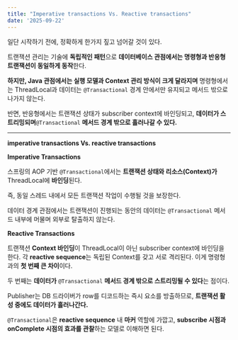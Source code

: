```yaml
---
title: "Imperative transactions Vs. Reactive transactions"
date: '2025-09-22'
---
```


일단 시작하기 전에, 정확하게 한가지 짚고 넘어갈 것이 있다.

트랜잭션 관리는 기술에 **독립적인 패턴**으로 **데이터베이스 관점에서는 명령형과 반응형 트랜잭션이 동일하게 동작**한다.

**하지만, Java 관점에서는 실행 모델과 Context 관리 방식이 크게 달라지며** 명령형에서는 ThreadLocal과 데이터는 `@Transactional` 경계 안에서만 유지되고 메서드 밖으로 나가지 않는다.

반면, 반응형에서는 트랜잭션 상태가 subscriber context에 바인딩되고, **데이터가 스트리밍되며**`@Transactional` **메서드 경계 밖으로 흘러나갈 수 있다.**

---

**imperative transactions Vs. reactive transactions**

**Imperative Transactions**

스프링의 AOP 기반 `@Transactional`에서는 **트랜잭션 상태와 리소스(Context)가** ThreadLocal에 **바인딩**된다.

즉, 동일 스레드 내에서 모든 트랜잭션 작업이 수행될 것을 보장한다.

데이터 경계 관점에서는 트랜잭션이 진행되는 동안의 데이터는 `@Transactional` 메서드 내부에 머물며 외부로 탈출하지 않는다.

**Reactive Transactions**

트랜잭션 **Context 바인딩**이 ThreadLocal이 아닌 subscriber context에 바인딩을 한다. 각 **reactive sequence**는 독립된 Context를 갖고 서로 격리된다. 이게 명령형과의 **첫 번째 큰 차이**이다.

두 번째는 **데이터가** `@Transactional` **메서드 경계 밖으로 스트리밍될 수 있다**는 점이다.

Publisher는 DB 드라이버가 row를 디코드하는 즉시 요소를 방출하므로, **트랜잭션 활성 중에도 데이터가 흘러나간다.**

`@Transactional`은 **reactive sequence** 내 **마커** 역할에 가깝고, **subscribe 시점과 onComplete 시점의 효과를 관찰**하는 모델로 이해하면 된다.